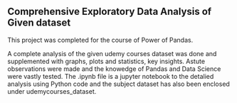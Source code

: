 ## Comprehensive Exploratory Data Analysis of Given dataset ##

This project was completed for the course of Power of Pandas.

A complete analysis of the given udemy courses dataset was done and supplemented with graphs, plots and statistics, key insights.
Astute observations were made and the knowedge of Pandas and Data Science were vastly tested.
The .ipynb file is a jupyter notebook to the detalied analysis using Python code and the subject dataset has also been enclosed under udemycourses_dataset.
